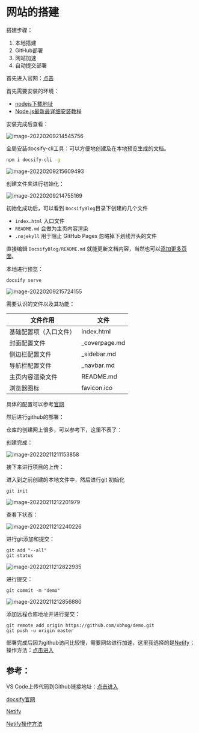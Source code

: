 # 网站的搭建

搭建步骤：

1. 本地搭建
2. GitHub部署
3. 网站加速
4. 自动提交部署

首先进入官网：[点击](https://docsify.js.org/#/zh-cn/)

首先需要安装的环境：

- [nodejs下载地址](http://nodejs.cn/download/)
- [Node.js最新最详细安装教程](https://blog.csdn.net/Small_Yogurt/article/details/104968169)

安装完成后查看：

![image-20220209214545756](https://gitee.com/xbhog/xiao-xin-img/raw/master/MarkDownImg/202202092145077.png)

全局安装docsify-cli工具：可以方便地创建及在本地预览生成的文档。

```sh
npm i docsify-cli -g
```

![image-20220209215609493](https://gitee.com/xbhog/xiao-xin-img/raw/master/MarkDownImg/202202092156708.png)

创建文件夹进行初始化：

![image-20220209214755169](https://gitee.com/xbhog/xiao-xin-img/raw/master/MarkDownImg/202202092147140.png)

初始化成功后，可以看到 `DocsifyBlog`目录下创建的几个文件

- `index.html` 入口文件
- `README.md` 会做为主页内容渲染
- `.nojekyll` 用于阻止 GitHub Pages 忽略掉下划线开头的文件

直接编辑 `DocsifyBlog/README.md` 就能更新文档内容，当然也可以[添加更多页面](https://docsify.js.org/#/zh-cn/more-pages)。

本地进行预览：

```shell
docsify serve
```

![image-20220209215724155](https://gitee.com/xbhog/xiao-xin-img/raw/master/MarkDownImg/202202092157980.png)

需要认识的文件以及其功能：

| 文件作用               | 文件          |
| ---------------------- | ------------- |
| 基础配置项（入口文件） | index.html    |
| 封面配置文件           | _coverpage.md |
| 侧边栏配置文件         | _sidebar.md   |
| 导航栏配置文件         | _navbar.md    |
| 主页内容渲染文件       | README.md     |
| 浏览器图标             | favicon.ico   |

具体的配置可以参考[官网](https://docsify.js.org/#/zh-cn/quickstart?id=%e5%88%9d%e5%a7%8b%e5%8c%96%e9%a1%b9%e7%9b%ae)

然后进行github的部署：

仓库的创建网上很多，可以参考下，这里不表了：

创建完成：

![image-20220211211153858](https://gitee.com/xbhog/xiao-xin-img/raw/master/MarkDownImg/202202112112210.png)

接下来进行项目的上传：

进入到之前创建的本地文件中，然后进行git 初始化

```shell
git init
```

![image-20220211212201979](https://gitee.com/xbhog/xiao-xin-img/raw/master/MarkDownImg/202202112122839.png)

查看下状态：

![image-20220211212240226](https://gitee.com/xbhog/xiao-xin-img/raw/master/MarkDownImg/202202112122187.png)

进行git添加和提交：

```shell
git add "--all" 
git status 
```

![image-20220211212822935](https://gitee.com/xbhog/xiao-xin-img/raw/master/MarkDownImg/202202112128831.png)

进行提交：

```shell
git commit -m "demo"
```

![image-20220211212856880](https://gitee.com/xbhog/xiao-xin-img/raw/master/MarkDownImg/202202112128383.png)

添加远程仓库地址并进行提交：

```shell
git remote add origin https://github.com/xbhog/demo.git
git push -u origin master
```

部署完成后因为github访问比较慢，需要网站进行加速，这里我选择的是[Netify](https://juejin.cn/post/6844904100329422861)；操作方法：[点击进入](https://juejin.cn/post/6844904100329422861)

## 参考：

VS Code上传代码到Github链接地址：[点击进入](https://blog.csdn.net/weixin_46161565/article/details/121010385)

[docsify官网](https://docsify.js.org/#/zh-cn/quickstart?id=%e5%88%9d%e5%a7%8b%e5%8c%96%e9%a1%b9%e7%9b%ae)

[Netify](https://juejin.cn/post/6844904100329422861)

[Netify操作方法](https://juejin.cn/post/6844904100329422861)